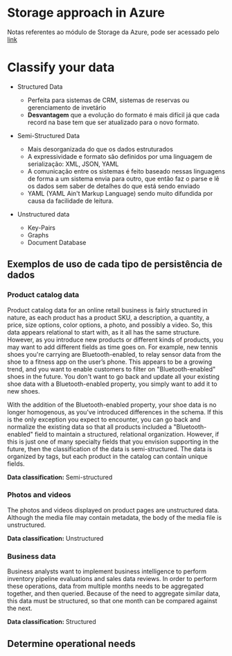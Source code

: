 # Storage approach in Azure

Notas referentes ao módulo de Storage da Azure, pode ser acessado pelo [link](https://docs.microsoft.com/en-us/learn/modules/choose-storage-approach-in-azure/2-classify-data)

# Classify your data

- Structured Data
  - Perfeita para sistemas de CRM, sistemas de reservas ou gerenciamento de invetário
  - **Desvantagem** que a evolução do formato é mais difícil já que cada record na base tem que ser atualizado para o novo formato.

- Semi-Structured Data
  - Mais desorganizada do que os dados estruturados
  - A expressividade e formato são definidos por uma linguagem de serialização: XML, JSON, YAML
  - A comunicação entre os sistemas é feito baseado nessas linguagens de forma a um sistema envia para outro, que então faz o parse e lê os dados sem saber de detalhes do que está sendo enviado
  - YAML (YAML Ain't Markup Language) sendo muito difundida por causa da facilidade de leitura.

- Unstructured data
  - Key-Pairs
  - Graphs
  - Document Database

## Exemplos de uso de cada tipo de persistência de dados

### Product catalog data

Product catalog data for an online retail business is fairly structured in nature, as each product has a product SKU, a description, a quantity, a price, size options, color options, a photo, and possibly a video. So, this data appears relational to start with, as it all has the same structure. However, as you introduce new products or different kinds of products, you may want to add different fields as time goes on. For example, new tennis shoes you're carrying are Bluetooth-enabled, to relay sensor data from the shoe to a fitness app on the user’s phone. This appears to be a growing trend, and you want to enable customers to filter on "Bluetooth-enabled" shoes in the future. You don't want to go back and update all your existing shoe data with a Bluetooth-enabled property, you simply want to add it to new shoes.

With the addition of the Bluetooth-enabled property, your shoe data is no longer homogenous, as you've introduced differences in the schema. If this is the only exception you expect to encounter, you can go back and normalize the existing data so that all products included a "Bluetooth-enabled" field to maintain a structured, relational organization. However, if this is just one of many specialty fields that you envision supporting in the future, then the classification of the data is semi-structured. The data is organized by tags, but each product in the catalog can contain unique fields.

**Data classification:** Semi-structured

### Photos and videos
The photos and videos displayed on product pages are unstructured data. Although the media file may contain metadata, the body of the media file is unstructured.

**Data classification:** Unstructured

### Business data
Business analysts want to implement business intelligence to perform inventory pipeline evaluations and sales data reviews. In order to perform these operations, data from multiple months needs to be aggregated together, and then queried. Because of the need to aggregate similar data, this data must be structured, so that one month can be compared against the next.

**Data classification:** Structured

## Determine operational needs

